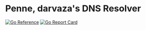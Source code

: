 # Penne, darvaza's DNS Resolver

[![Go Reference][godoc-badge]][godoc]
[![Go Report Card][goreport-badge]][goreport]

[godoc]: https://pkg.go.dev/darvaza.org/penne
[godoc-badge]: https://pkg.go.dev/badge/darvaza.org/penne.svg
[goreport]: https://goreportcard.com/report/darvaza.org/penne
[goreport-badge]: https://goreportcard.com/badge/darvaza.org/penne
